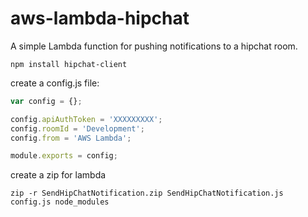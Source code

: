 # aws-lambda-hipchat

A simple Lambda function for pushing notifications to a hipchat room.

```
npm install hipchat-client
```
 
create a config.js file:

```javascript
var config = {};

config.apiAuthToken = 'XXXXXXXXX';
config.roomId = 'Development';
config.from = 'AWS Lambda';

module.exports = config;
```

create a zip for lambda

```
zip -r SendHipChatNotification.zip SendHipChatNotification.js config.js node_modules
```